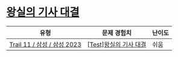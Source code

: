 # [왕실의 기사 대결](https://www.codetree.ai/trails/complete/curated-cards/2023-second-half-morning-1)

|유형|문제 경험치|난이도|
|---|---|---|
|[Trail 11 / 삼성 / 삼성 2023](https://www.codetree.ai/trail-info/corporate-recent/)|[[Test]왕실의 기사 대결](https://www.codetree.ai/trails/complete/curated-cards/2023-second-half-morning-1/)|쉬움|

